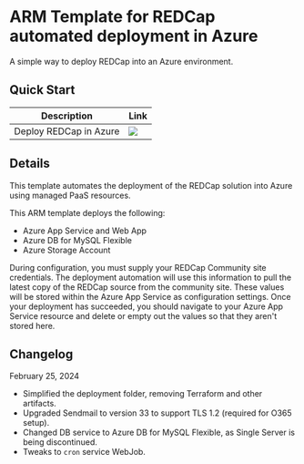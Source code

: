 # ARM Template for REDCap automated deployment in Azure

A simple way to deploy REDCap into an Azure environment.

## Quick Start

Description | Link
--- | ---
Deploy REDCap in Azure | <a href="https://portal.azure.com/#create/Microsoft.Template/uri/https%3A%2F%2Fraw.githubusercontent.com%2Ftdannecy%2Fredcap-azure%2Fmaster%2Fazuredeploy.json" target="_blank"><img src="http://azuredeploy.net/deploybutton.png"/></a>

## Details

This template automates the deployment of the REDCap solution into Azure using managed PaaS resources.

This ARM template deploys the following:

* Azure App Service and Web App
* Azure DB for MySQL Flexible
* Azure Storage Account

During configuration, you must supply your REDCap Community site credentials. The deployment automation will use this information to pull the latest copy of the REDCap source from the community site. These values will be stored within the Azure App Service as configuration settings. Once your deployment has succeeded, you should navigate to your Azure App Service resource and delete or empty out the values so that they aren't stored here.

## Changelog

February 25, 2024

* Simplified the deployment folder, removing Terraform and other artifacts.
* Upgraded Sendmail to version 33 to support TLS 1.2 (required for O365 setup).
* Changed DB service to Azure DB for MySQL Flexible, as Single Server is being discontinued.
* Tweaks to `cron` service WebJob.
